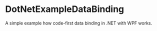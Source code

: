 DotNetExampleDataBinding
========================
A simple example how code-first data binding in .NET with WPF works.
